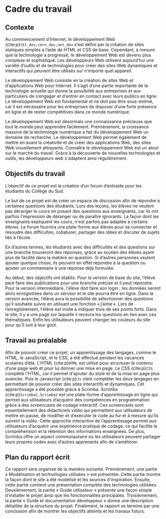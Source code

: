 # Cadre du travail


## Contexte

Au commencement d’Internet, le développement Web {cite:p}`tkt_dev,cern_dev,net_dev` s’est défini par la création de sites statiques simples à l’aide de HTML et CSS de base. Cependant, à mesure que la technologie a progressé, le développement Web est devenu plus complexe et sophistiqué. Les développeurs Web utilisent aujourd’hui une variété d’outils et de technologies pour créer des sites Web dynamiques et interactifs qui peuvent être utilisés sur n’importe quel appareil.

Le développement Web consiste en la création de sites Web et d’applications Web pour Internet. Il s’agit d’une partie importante de la technologie actuelle qui donne la possibilité aux entreprises et aux particuliers de s’engager et d'entrer en contact avec leurs publics en ligne. Le développement Web est fondamental et ne doit pas être sous-estimé, car il est nécessaire pour les entreprises de disposer d’une forte présence en ligne et de rester compétitives dans ce monde numérique.

Le développement Web est désormais une connaissance précieuse que tout le monde peut apprendre facilement. Premièrement, la croissance massive de la technologie numérique a fait du développement Web un domaine de recherche. Le développement Web permet également de mettre en avant la créativité et de créer des applications Web, des sites Web visuellement attrayants. Connaître le développement Web est un atout sur le marché du travail. Grâce à la découverte de nouvelles technologies et outils, les développeurs web s'adaptent ainsi régulièrement.


## Objectifs du travail

L’objectif de ce projet est la création d’un forum d’entraide pour les étudiants du Collège du Sud.

Le but de ce projet est de créer un espace de discussion afin de répondre à certaines questions  des étudiants. Lors des leçons, les élèves ne veulent pas déranger le cours en posant des questions aux enseignants, car ils ont parfois l’impression de déranger ou de paraître ignorants. La façon dont les enseignants expliquent les cours, n'est parfois pas adaptée à certains élèves. Le forum fournira une plate-forme aux élèves pour se connecter et résoudre des difficultés, collaborer, partager des idées et discuter de sujets liés à l’école.

En d’autres termes, les étudiants avec des difficultés et des questions sur une branche trouveront des réponses, grâce au soutien des élèves ayant plus de facilité dans la matière en question. Si d’autres personnes veulent ajouter quelque chose, ils peuvent en effet répondre à la question ou ajouter un commentaire à une réponse déjà formulée.

Au début, des objectifs ont établis. Pour la version de base du site, l’élève peut faire des publications pour une branche précise et il peut répondre. Pour la version intermédiaire, l'élève doit faire son login ; les données seront alors enregistrées dans un serveur et le site pourra être en ligne. Dans la version avancée, l’élève aura la possibilité de sélectionner des questions qu’il souhaite suivre en utilisant une fonction « j’aime ». Lors de l’enregistrement, l'élève est invité à indiquer trois de ses points forts. Dans le site, il y a une page sur laquelle il recevra les questions en lien avec ces thématiques. Enfin les utilisateurs peuvent changer les couleurs du site pour qu’il soit à leur goût. 


## Travail au préalable

Afin de pouvoir créer ce projet, un apprentissage des langages, comme le HTML, le JavaScript, et le CSS, a été effectué pendant les vacances scolaires d’été. L'HTML {cite:p}`HTML` est utilisé pour structurer le contenu d’une page web et pour lui donner une mise en page. Le CSS {cite:p}`CSS` complète l'HTML, car il permet d'ajouter du style et de la mise en page plus avancée. Puis le Javascript {cite:p}`Js` vient compléter les deux langages en permettant de pouvoir créer des sites interactifs et dynamiques. Cet apprentissage a été possible grâce à Scrimba. Scrimba {cite:p}`Scrimba1,Scrimba2` est une plate-forme d’apprentissage en ligne qui permet aux utilisateurs d’acquérir des compétences en programmation grâce à des screencasts de codage interactif. Ces screencasts sont essentiellement des didacticiels vidéo qui permettent aux utilisateurs de mettre en pause, de modifier et d’exécuter le code au fur et à mesure qu’ils suivent la vidéo. Cette approche interactive de l’apprentissage permet aux utilisateurs d’acquérir une expérience pratique de codage, ce qui facilite la compréhension et la rétention des informations enseignées. De plus, Scrimba offre un aspect communautaire où les utilisateurs peuvent partager leurs propres codes avec d’autres apprenants afin de s’améliorer. 


## Plan du rapport écrit

Ce rapport sera organisé de la manière suivante. Premièrement, une partie « Modélisation et technologies utilisées » est présentée. Cette partie montre la façon dont le site a été modélisé et les sources d'inspiration. Ensuite, cette partie contient une présentation complète des technologies utilisées. Deuxièmement, la partie « Guide utilisateur » présente une façon simple d’installer le projet ainsi que les fonctionnalités principales.  Troisièmement, la partie « Guide et documentation développeur » donne une description détaillée de la structure du projet. Finalement, le rapport se termine par une conclusion afin de montrer les objectifs atteints et les travaux futurs.
